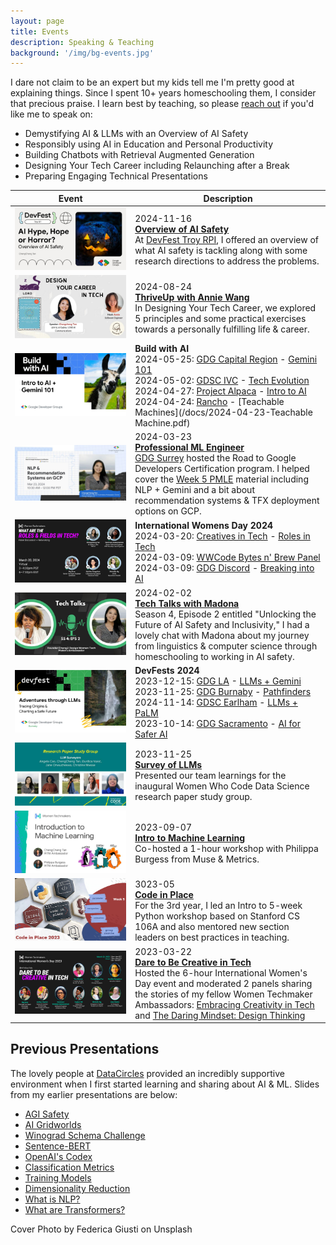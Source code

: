 ```yaml
---
layout: page
title: Events
description: Speaking & Teaching
background: '/img/bg-events.jpg'
---
```


I dare not claim to be an expert but my kids tell me I'm pretty good at explaining things. Since I spent 10+ years homeschooling them, I consider that precious praise. I learn best by teaching, so please [reach out](https://www.linkedin.com/in/cheng2-tan/) if you'd like me to speak on:

- Demystifying AI & LLMs with an Overview of AI Safety
- Responsibly using AI in Education and Personal Productivity
- Building Chatbots with Retrieval Augmented Generation
- Designing Your Tech Career including Relaunching after a Break
- Preparing Engaging Technical Presentations

| Event | Description |
|-------|-------------|
| [![Hype Hope Horror](/img/events/2024-11-16-DevFest.jpg)](https://www.youtube.com/watch?v=w7SRJiKoR7s) | 2024-11-16<br>**[Overview of AI Safety](https://www.youtube.com/watch?v=w7SRJiKoR7s)**<br>At [DevFest Troy RPI](https://gdg.community.dev/events/details/google-gdg-hudson-presents-devfest-2024-troy-ny/cohost-gdg-capital-region), I offered an overview of what AI safety is tackling along with some research directions to address the problems. |
| [![Design Thinking](/img/events/2024-08-24-design-thinking.jpg)](https://www.youtube.com/watch?v=ehLwc-EhLlY) | 2024-08-24<br>**[ThriveUp with Annie Wang](https://www.youtube.com/watch?v=ehLwc-EhLlY)**<br>In Designing Your Tech Career, we explored 5 principles and some practical exercises towards a personally fulfilling life & career. |
| [![Build with AI](/img/events/2024-04-19-build-ai.jpg)](/docs/2024-05-25-BuildAI.pdf) | **Build with AI**<br>2024-05-25: [GDG Capital Region](https://gdg.community.dev/events/details/google-gdg-capital-region-presents-build-with-ai-workshop-amp-io-extended-2024/) - [Gemini 101](https://www.youtube.com/watch?v=kbgr4RlE-xs)<br>2024-05-02: [GDSC IVC](https://gdsc.community.dev/events/details/developer-student-clubs-irvine-valley-college-irvine-united-states-presents-a-guide-to-aiml-speaker-event-with-chengcheng-tan-and-end-of-the-year-feast/) - [Tech Evolution](/docs/2024-05-01-GDSC.pdf)<br>2024-04-27: [Project Alpaca](https://projectalpaca.org/) - [Intro to AI](/docs/2024-04-26-BuildAI.pdf)<br>2024-04-24: [Rancho](https://www.instagram.com/p/C6CuoK9PFOE/) - [Teachable Machines](/docs/2024-04-23-Teachable Machine.pdf) |
| [![PMLE](/img/events/2024-03-23-pmle.jpg)](https://www.youtube.com/watch?v=WQmrUdrLdDM&t=26m) | 2024-03-23<br>**[Professional ML Engineer](https://www.youtube.com/watch?v=WQmrUdrLdDM&t=26m)**<br>[GDG Surrey](https://gdg.community.dev/gdg-surrey/) hosted the Road to Google Developers Certification program. I helped cover the [Week 5 PMLE](/docs/2024-03-23-PMLE5.pdf) material including NLP + Gemini and a bit about recommendation systems & TFX deployment options on GCP. |
| [![IWD](/img/events/2024-03-20-iwd-creatives.jpg)](/docs/2024-03-20-IWD.pdf) | **International Womens Day 2024**<br>2024-03-20: [Creatives in Tech](https://www.linkedin.com/company/creatives-in-tech/) - [Roles in Tech](https://www.youtube.com/watch?v=afAAZZb3xuo)<br>2024-03-09: [WWCode Bytes n' Brew Panel](https://www.youtube.com/watch?v=WWvkS0ewpao)<br>2024-03-09: [GDG Discord](https://www.youtube.com/watch?v=K52bB3s9zyw&t=3h12m) - [Breaking into AI](/docs/2024-03-09-IWD.pdf) |
| [![Tech Talks with Madona](/img/events/2024-02-02-tech-talks-madona.jpg)](https://www.techtalkswithmadona.com/p/season-4-episode-2-unlocking-the) | 2024-02-02<br>**[Tech Talks with Madona](https://www.techtalkswithmadona.com/p/season-4-episode-2-unlocking-the)**<br>Season 4, Episode 2 entitled "Unlocking the Future of AI Safety and Inclusivity," I had a lovely chat with Madona about my journey from linguistics & computer science through homeschooling to working in AI safety. |
| [![DevFests 2023](/img/events/2023-11-25-adv-llms.jpg)](/docs/2023-11-25-DevFest.pdf) | **DevFests 2024**<br>2023-12-15: [GDG LA](https://gdg.community.dev/events/details/google-gdg-los-angeles-presents-devfest-2023-greater-los-angeles/) - [LLMs + Gemini]((https://youtu.be/p_ZbluF-diI))<br>2023-11-25: [GDG Burnaby](https://gdg.community.dev/events/details/google-gdg-burnaby-presents-devfest-2023-by-gdg-burnaby/) - [Pathfinders](https://www.linkedin.com/feed/update/urn:li:activity:7132133414207442944/)<br>2024-11-14: [GDSC Earlham](https://www.linkedin.com/feed/update/urn:li:activity:7132156256395423744/) - [LLMs + PaLM](/docs/2023-11-14-DevFest.pdf)<br>2023-10-14: [GDG Sacramento](https://gdg.community.dev/events/details/google-gdg-sacramento-presents-devfest-sacramento-2023/) - [AI for Safer AI](/docs/2023-10-14-DevFest.pdf) |
| [![LLM Surveyors](/img/events/2023-11-18-llm-surveyors.jpg)](https://www.youtube.com/watch?v=Fuk6mUnnnqw) | 2023-11-25<br>**[Survey of LLMs](https://www.youtube.com/watch?v=Fuk6mUnnnqw)**<br>Presented our team learnings for the inaugural Women Who Code Data Science research paper study group. |
| [![Intro to ML](/img/events/2023-09-07-introML.jpg)](https://www.youtube.com/watch?v=stgiAM8pTq8) | 2023-09-07<br>**[Intro to Machine Learning](https://www.youtube.com/watch?v=stgiAM8pTq8)**<br>Co-hosted a 1-hour workshop with Philippa Burgess from Muse & Metrics. |
| [![Code in Place](/img/events/2023-04-05-codeinplace.jpg)](https://codeinplace.stanford.edu/) | 3023-05<br>**[Code in Place](https://codeinplace.stanford.edu/)**<br>For the 3rd year, I led an Intro to 5-week Python workshop based on Stanford CS 106A and also mentored new section leaders on best practices in teaching. |
| [![Dare to Be Creative in Tech](/img/events/2023-03-22-iwd.jpg)](/2023/03/22/wtm-iwd.html) | 2023-03-22<br>**[Dare to Be Creative in Tech](/2023/03/22/wtm-iwd.html)**<br>Hosted the 6-hour International Women's Day event and moderated 2 panels sharing the stories of my fellow Women Techmaker Ambassadors: [Embracing Creativity in Tech](https://www.linkedin.com/feed/update/urn:li:activity:7041060121723985921) and [The Daring Mindset: Design Thinking](https://www.linkedin.com/feed/update/urn:li:activity:7041068447304163330) |

## Previous Presentations

The lovely people at [DataCircles](https://datacircles.org/) provided an incredibly supportive environment when I first started learning and sharing about AI & ML. Slides from my earlier presentations are below:

- [AGI Safety](/docs/2022-03-02-DataCircles-AGI-Safety.pdf)
- [AI Gridworlds](/docs/2022-03-30-DataCircles-AI-Gridworlds.pdf)
- [Winograd Schema Challenge](/docs/2022-05-25-DataCircles-NLP.pdf)
- [Sentence-BERT](/docs/2022-07-27-DataCircles-SBERT.pdf)
- [OpenAI's Codex](/docs/2022-09-14-DataCircles-Codex.pdf)
- [Classification Metrics](/docs/HOML%20Ch3.pdf)
- [Training Models](/docs/HOML%20Ch4.pdf)
- [Dimensionality Reduction](/docs/HOML%20Ch8.pdf)
- [What is NLP?](https://www.youtube.com/watch?v=Q3N7zoIcjtw&list=PLSGYwl5_qS6jEhXHXuEymvNYvrFuD2BOG&index=1)
- [What are Transformers?](https://www.youtube.com/watch?v=bedJ9bQBG6s&list=PLSGYwl5_qS6jEhXHXuEymvNYvrFuD2BOG&index=2)

<figcaption>Cover Photo by Federica Giusti on Unsplash</figcaption>
